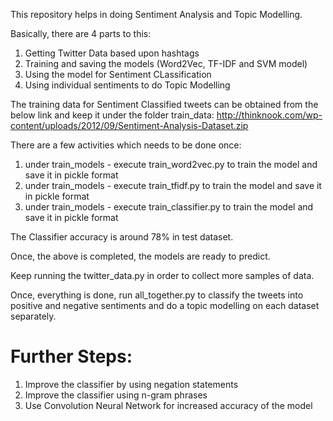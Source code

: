 This repository helps in doing Sentiment Analysis and Topic Modelling. 

Basically, there are 4 parts to this:
1) Getting Twitter Data based upon hashtags
2) Training and saving the models (Word2Vec, TF-IDF and SVM model)
3) Using the model for Sentiment CLassification
4) Using individual sentiments to do Topic Modelling

The training data for Sentiment Classified tweets can be obtained from the below link and keep it under the folder train_data:
http://thinknook.com/wp-content/uploads/2012/09/Sentiment-Analysis-Dataset.zip

There are a few activities which needs to be done once:
1) under train_models - execute train_word2vec.py to train the model and save it in pickle format
2) under train_models - execute train_tfidf.py to train the model and save it in pickle format
3) under train_models - execute train_classifier.py to train the model and save it in pickle format

The Classifier accuracy is around 78% in test dataset.

Once, the above is completed, the models are ready to predict.

Keep running the twitter_data.py in order to collect more samples of data.

Once, everything is done, run all_together.py to classify the tweets into positive and negative sentiments and do a topic modelling on each dataset separately.

# Further Steps:
1) Improve the classifier by using negation statements
2) Improve the classifier using n-gram phrases
3) Use Convolution Neural Network for increased accuracy of the model
